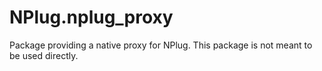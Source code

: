 # NPlug.nplug_proxy

Package providing a native proxy for NPlug. This package is not meant to be used directly.


